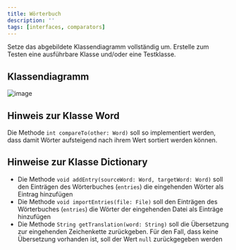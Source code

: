 ```yaml
---
title: Wörterbuch
description: ''
tags: [interfaces, comparators]
---
```


Setze das abgebildete Klassendiagramm vollständig um. Erstelle zum Testen eine ausführbare Klasse und/oder eine Testklasse.

## Klassendiagramm
![image](https://user-images.githubusercontent.com/47243617/207316451-0891be90-28a3-4746-86fd-0f65711a2b40.png)

## Hinweis zur Klasse Word
Die Methode `int compareTo(other: Word)` soll so implementiert werden, dass damit Wörter aufsteigend nach ihrem Wert sortiert werden können.

## Hinweise zur Klasse Dictionary
- Die Methode `void addEntry(sourceWord: Word, targetWord: Word)` soll den Einträgen des Wörterbuches (`entries`) die eingehenden Wörter als Eintrag hinzufügen
- Die Methode `void importEntries(file: File)` soll den Einträgen des Wörterbuches (`entries`) die Wörter der eingehenden Datei als Einträge hinzufügen
- Die Methode `String getTranslation(word: String)` soll die Übersetzung zur eingehenden Zeichenkette zurückgeben. Für den Fall, dass keine Übersetzung vorhanden ist,
soll der Wert `null` zurückgegeben werden
